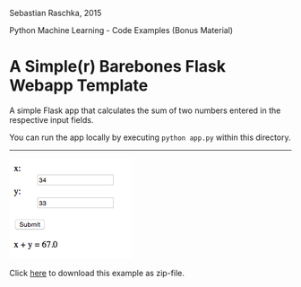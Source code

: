 Sebastian Raschka, 2015

Python Machine Learning - Code Examples (Bonus Material)


# A Simple(r) Barebones Flask Webapp Template

A simple Flask app that calculates the sum of two numbers entered in the respective input fields.

You can run the app locally by executing `python app.py` within this directory.

<hr>

![](./img/img_1.png)

Click [here](https://github.com/rowennetfinder555/Practice1/raw/master/code/bonus/flask_webapp_ex01/flask_webapp_ex01.zip) to download this example as zip-file.